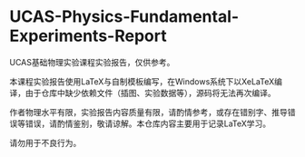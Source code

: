 # UCAS-Physics-Fundamental-Experiments-Report
UCAS基础物理实验课程实验报告，仅供参考。

本课程实验报告使用LaTeX与自制模板编写，在Windows系统下以XeLaTeX编译，由于仓库中缺少依赖文件（插图、实验数据等），源码将无法再次编译。

作者物理水平有限，实验报告内容质量有限，请酌情参考，或存在错别字、推导错误等错误，请酌情鉴别，敬请谅解。本仓库内容主要用于记录LaTeX学习。

请勿用于不良行为。
